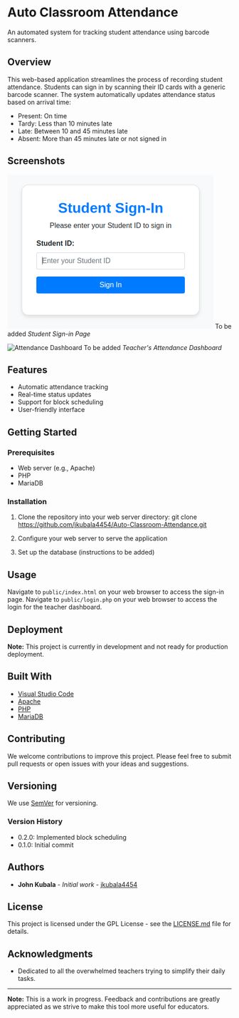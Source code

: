 # Auto Classroom Attendance

An automated system for tracking student attendance using barcode scanners.

## Overview

This web-based application streamlines the process of recording student attendance. Students can sign in by scanning their ID cards with a generic barcode scanner. The system automatically updates attendance status based on arrival time:

- Present: On time
- Tardy: Less than 10 minutes late
- Late: Between 10 and 45 minutes late
- Absent: More than 45 minutes late or not signed in

## Screenshots

![Sign-in Page](screenshots/student_signin.png) To be added
*Student Sign-in Page*

![Attendance Dashboard](path/to/dashboard_screenshot.png) To be added
*Teacher's Attendance Dashboard*

## Features

- Automatic attendance tracking
- Real-time status updates
- Support for block scheduling
- User-friendly interface

## Getting Started

### Prerequisites

- Web server (e.g., Apache)
- PHP
- MariaDB

### Installation

1. Clone the repository into your web server directory:
git clone https://github.com/jkubala4454/Auto-Classroom-Attendance.git

2. Configure your web server to serve the application
3. Set up the database (instructions to be added)

## Usage

Navigate to `public/index.html` on your web browser to access the sign-in page.
Navigate to `public/login.php` on your web browser to access the login for the teacher dashboard.

## Deployment

**Note:** This project is currently in development and not ready for production deployment.

## Built With

- [Visual Studio Code](https://code.visualstudio.com/)
- [Apache](https://httpd.apache.org/)
- [PHP](https://www.php.net/)
- [MariaDB](https://mariadb.org/)

## Contributing

We welcome contributions to improve this project. Please feel free to submit pull requests or open issues with your ideas and suggestions.

## Versioning

We use [SemVer](http://semver.org/) for versioning. 

### Version History

- 0.2.0: Implemented block scheduling
- 0.1.0: Initial commit

## Authors

- **John Kubala** - *Initial work* - [jkubala4454](https://github.com/jkubala4454)

## License

This project is licensed under the GPL License - see the [LICENSE.md](LICENSE.md) file for details.

## Acknowledgments

- Dedicated to all the overwhelmed teachers trying to simplify their daily tasks.

---

**Note:** This is a work in progress. Feedback and contributions are greatly appreciated as we strive to make this tool more useful for educators.
